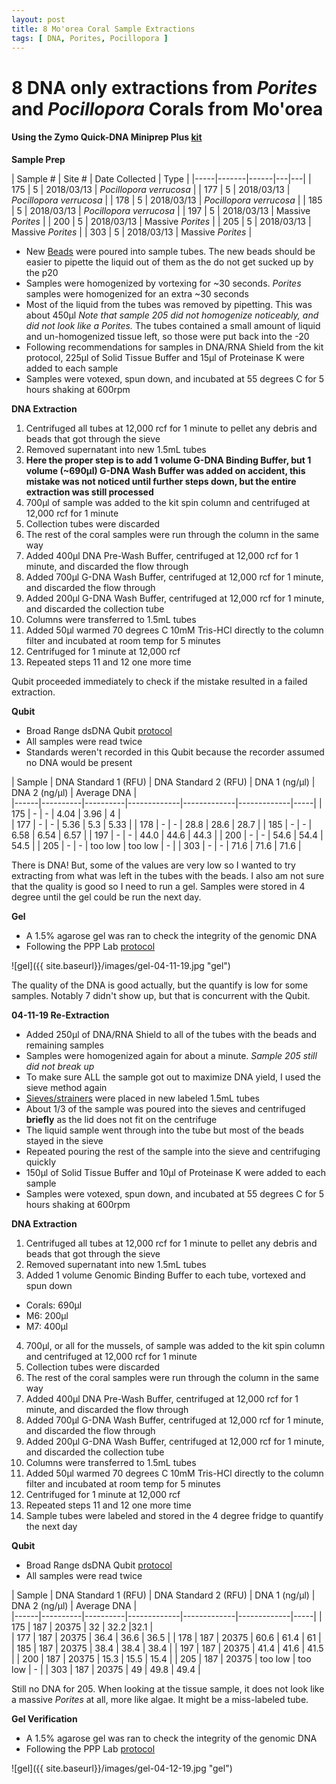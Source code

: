 ```yaml
---
layout: post
title: 8 Mo'orea Coral Sample Extractions
tags: [ DNA, Porites, Pocillopora ]
---
```

# 8 DNA only extractions from _Porites_ and _Pocillopora_ Corals from Mo'orea

#### Using the Zymo Quick-DNA Miniprep Plus [kit](https://github.com/meschedl/MESPutnam_Open_Lab_Notebook/blob/master/company-protocols/_d4068_d4069_quick-dna_miniprep_plus_kit.pdf)

**Sample Prep**

| Sample # | Site # | Date Collected | Type |
|-----|-------|------|---|---|
| 175 | 5 | 2018/03/13 | _Pocillopora verrucosa_ |
| 177 | 5 | 2018/03/13 | _Pocillopora verrucosa_ |
| 178 | 5 | 2018/03/13 | _Pocillopora verrucosa_ |
| 185 | 5 | 2018/03/13 | _Pocillopora verrucosa_ |
| 197 | 5 | 2018/03/13 | Massive _Porites_ |
| 200 | 5 | 2018/03/13 | Massive _Porites_ |
| 205 | 5 | 2018/03/13 | Massive _Porites_ |
| 303 | 5 | 2018/03/13 | Massive _Porites_ |

- New [Beads](https://www.fishersci.com/shop/products/disruption-beads-0-5mm-yeast-1/50212143?searchHijack=true&searchTerm=50212143&searchType=RAPID&matchedCatNo=50212143) were poured into sample tubes. The new beads should be easier to pipette the liquid out of them as the do not get sucked up by the p20
- Samples were homogenized by vortexing for ~30 seconds. _Porites_ samples were homogenized for an extra ~30 seconds
- Most of the liquid from the tubes was removed by pipetting. This was about 450µl _Note that sample 205 did not homogenize noticeably, and did not look like a Porites._ The tubes contained a small amount of liquid and un-homogenized tissue left, so those were put back into the -20
- Following recommendations for samples in DNA/RNA Shield from the kit protocol, 225µl of Solid Tissue Buffer and 15µl of Proteinase K were added to each sample
- Samples were votexed, spun down, and incubated at 55 degrees C for 5 hours shaking at 600rpm

**DNA Extraction**

1. Centrifuged all tubes at 12,000 rcf for 1 minute to pellet any debris and beads that got through the sieve
2. Removed supernatant into new 1.5mL tubes
3. **Here the proper step is to add 1 volume G-DNA Binding Buffer, but 1 volume (~690µl) G-DNA Wash Buffer was added on accident, this mistake was not noticed until further steps down, but the entire extraction was still processed**
4. 700µl of sample was added to the kit spin column and centrifuged at 12,000 rcf for 1 minute
5. Collection tubes were discarded
6. The rest of the coral samples were run through the column in the same way
7. Added 400µl DNA Pre-Wash Buffer, centrifuged at 12,000 rcf for 1 minute, and discarded the flow through
8. Added 700µl G-DNA Wash Buffer, centrifuged at 12,000 rcf for 1 minute, and discarded the flow through
9. Added 200µl G-DNA Wash Buffer, centrifuged at 12,000 rcf for 1 minute, and discarded the collection tube
10. Columns were transferred to 1.5mL tubes
11. Added 50µl warmed 70 degrees C 10mM Tris-HCl directly to the column filter and incubated at room temp for 5 minutes
12. Centrifuged for 1 minute at 12,000 rcf
13. Repeated steps 11 and 12 one more time

Qubit proceeded immediately to check if the mistake resulted in a failed extraction.

**Qubit**


- Broad Range dsDNA Qubit [protocol](https://meschedl.github.io/MESPutnam_Open_Lab_Notebook/Qubit-Protocol/)
- All samples were read twice
- Standards weren't recorded in this Qubit because the recorder assumed no DNA would be present

| Sample | DNA Standard 1 (RFU) | DNA Standard 2 (RFU) | DNA 1 (ng/µl) | DNA 2 (ng/µl) | Average DNA |  
|------|----------|----------|-------------|-------------|-------------|-----|
| 175 | - | - | 4.04 | 3.96 | 4 |  
| 177 | - | - | 5.36 | 5.3 | 5.33 |
| 178 | - | - | 28.8 | 28.6 | 28.7 |
| 185 | - | - | 6.58 | 6.54 | 6.57 |
| 197 | - | - | 44.0 | 44.6 | 44.3 |
| 200 | - | - | 54.6 | 54.4 | 54.5 |
| 205 | - | - | too low | too low | - |
| 303 | - | - | 71.6 | 71.6 | 71.6 |

There is DNA! But, some of the values are very low so I wanted to try extracting from what was left in the tubes with the beads. I also am not sure that the quality is good so I need to run a gel. Samples were stored in 4 degree until the gel could be run the next day.

**Gel**

- A 1.5% agarose gel was ran to check the integrity of the genomic DNA
- Following the PPP Lab [protocol](https://meschedl.github.io/MESPutnam_Open_Lab_Notebook/Gel-Protocol/)

![gel]({{ site.baseurl}}/images/gel-04-11-19.jpg "gel")

The quality of the DNA is good actually, but the quantify is low for some samples. Notably 7 didn't show up, but that is concurrent with the Qubit.

**04-11-19 Re-Extraction**

- Added 250µl of DNA/RNA Shield to all of the tubes with the beads and remaining samples
- Samples were homogenized again for about a minute. _Sample 205 still did not break up_
- To make sure ALL the sample got out to maximize DNA yield, I used the sieve method again
- [Sieves/strainers](https://www.pluriselect.com/us/pluristrainer-mini-20-um-25-pack-sterile-in-bag.html) were placed in new labeled 1.5mL tubes
- About 1/3 of the sample was poured into the sieves and centrifuged **briefly** as the lid does not fit on the centrifuge
- The liquid sample went through into the tube but most of the beads stayed in the sieve
- Repeated pouring the rest of the sample into the sieve and centrifuging quickly
- 150µl of Solid Tissue Buffer and 10µl of Proteinase K were added to each sample
- Samples were votexed, spun down, and incubated at 55 degrees C for 5 hours shaking at 600rpm

**DNA Extraction**

1. Centrifuged all tubes at 12,000 rcf for 1 minute to pellet any debris and beads that got through the sieve
2. Removed supernatant into new 1.5mL tubes
3. Added 1 volume Genomic Binding Buffer to each tube, vortexed and spun down
  - Corals: 690µl
  - M6: 200µl
  - M7: 400µl
4. 700µl, or all for the mussels, of sample was added to the kit spin column and centrifuged at 12,000 rcf for 1 minute
5. Collection tubes were discarded
6. The rest of the coral samples were run through the column in the same way
7. Added 400µl DNA Pre-Wash Buffer, centrifuged at 12,000 rcf for 1 minute, and discarded the flow through
8. Added 700µl G-DNA Wash Buffer, centrifuged at 12,000 rcf for 1 minute, and discarded the flow through
9. Added 200µl G-DNA Wash Buffer, centrifuged at 12,000 rcf for 1 minute, and discarded the collection tube
10. Columns were transferred to 1.5mL tubes
11. Added 50µl warmed 70 degrees C 10mM Tris-HCl directly to the column filter and incubated at room temp for 5 minutes
12. Centrifuged for 1 minute at 12,000 rcf
13. Repeated steps 11 and 12 one more time
14. Sample tubes were labeled and stored in the 4 degree fridge to quantify the next day

**Qubit**

- Broad Range dsDNA Qubit [protocol](https://meschedl.github.io/MESPutnam_Open_Lab_Notebook/Qubit-Protocol/)
- All samples were read twice

| Sample | DNA Standard 1 (RFU) | DNA Standard 2 (RFU) | DNA 1 (ng/µl) | DNA 2 (ng/µl) | Average DNA |  
|------|----------|----------|-------------|-------------|-------------|-----|
| 175 | 187 | 20375 | 32 | 32.2 |32.1 |  
| 177 | 187 | 20375 | 36.4 | 36.6 | 36.5 |
| 178 | 187 | 20375 | 60.6 | 61.4 | 61 |
| 185 | 187 | 20375 | 38.4 | 38.4 | 38.4 |
| 197 | 187 | 20375 | 41.4 | 41.6 | 41.5 |
| 200 | 187 | 20375 | 15.3 | 15.5 | 15.4 |
| 205 | 187 | 20375 | too low | too low | - |
| 303 | 187 | 20375 | 49 | 49.8 | 49.4 |

Still no DNA for 205. When looking at the tissue sample, it does not look like a massive _Porites_ at all, more like algae. It might be a miss-labeled tube.

**Gel Verification**

- A 1.5% agarose gel was ran to check the integrity of the genomic DNA
- Following the PPP Lab [protocol](https://meschedl.github.io/MESPutnam_Open_Lab_Notebook/Gel-Protocol/)

![gel]({{ site.baseurl}}/images/gel-04-12-19.jpg "gel")
 
